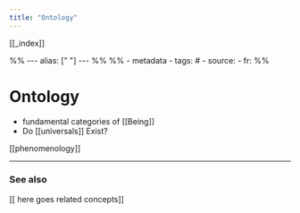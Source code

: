 ```yaml
---
title: "Ontology"
---
```


[[_index]]

%% ---
alias: [" "]
--- %%
%% - metadata
	- tags: #
	- source: 
	- fr: 
%%

# Ontology
- fundamental categories of [[Being]]
- Do [[universals]] Exist?

[[phenomenology]]

-------------
### See also
[[ here goes related concepts]]

